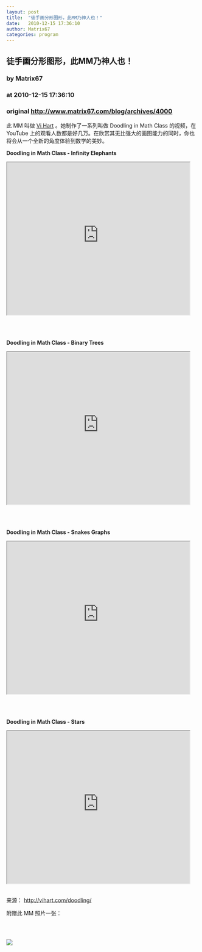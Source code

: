 ```yaml
---
layout: post
title:  "徒手画分形图形，此MM乃神人也！"
date:   2010-12-15 17:36:10
author: Matrix67
categories: program
---
```


## 徒手画分形图形，此MM乃神人也！
### by Matrix67
### at 2010-12-15 17:36:10
### original <http://www.matrix67.com/blog/archives/4000>

<p>此 MM 叫做 <a href="http://vihart.com/">Vi Hart</a> 。她制作了一系列叫做 Doodling in Math Class 的视频，在 YouTube 上的观看人数都是好几万。在欣赏其无比强大的画图能力的同时，你也将会从一个全新的角度体验到数学的美妙。</p>
<p><strong>Doodling in Math Class - Infinity Elephants</strong></p>
<p><iframe src="http://reader.googleusercontent.com/reader/embediframe?src=http://www.tudou.com/v/crBBJxe2m5A&amp;width=480&amp;height=400" width="480" height="400"></iframe></p>
<p><span></span><br>
 </p>
<p><strong>Doodling in Math Class - Binary Trees</strong></p>
<p><iframe src="http://reader.googleusercontent.com/reader/embediframe?src=http://www.tudou.com/v/dY7rRAa9jx4&amp;width=480&amp;height=400" width="480" height="400"></iframe></p>
<p> <br>
 </p>
<p><strong>Doodling in Math Class - Snakes Graphs</strong></p>
<p><iframe src="http://reader.googleusercontent.com/reader/embediframe?src=http://www.tudou.com/v/p3jpdpH5tlE&amp;width=480&amp;height=400" width="480" height="400"></iframe></p>
<p> <br>
 </p>
<p><strong>Doodling in Math Class - Stars</strong></p>
<p><iframe src="http://reader.googleusercontent.com/reader/embediframe?src=http://www.tudou.com/v/BefMHX8-iBE&amp;width=480&amp;height=400" width="480" height="400"></iframe></p>
<p> <br>
来源： <a href="http://vihart.com/doodling/">http://vihart.com/doodling/</a></p>
<p>附赠此 MM 照片一张：</p>
<p><img src="http://www.matrix67.com/blogimage_2010/201012151.jpg" alt=""><br>
 </p><img src="http://www1.feedsky.com/t1/466180685/matrix67/feedsky/s.gif?r=http://www.matrix67.com/blog/archives/4000" border="0" height="0" width="0"><p><a href="http://www1.feedsky.com/r/l/feedsky/matrix67/466180685/art01.html"><img border="0" ismap src="http://www1.feedsky.com/r/i/feedsky/matrix67/466180685/art01.gif"></a></p>